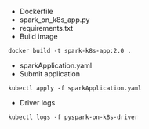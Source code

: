 - Dockerfile
- spark_on_k8s_app.py
- requirements.txt
- Build image
```commandline
docker build -t spark-k8s-app:2.0 .
```
- sparkApplication.yaml
- Submit application
```commandline
kubectl apply -f sparkApplication.yaml
```
- Driver logs
```commandline
kubectl logs -f pyspark-on-k8s-driver
```